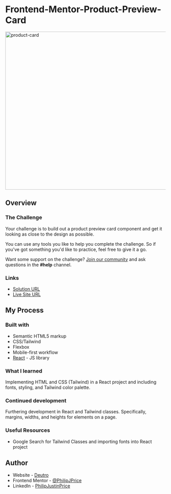 # Frontend-Mentor-Product-Preview-Card
<img width="723" height="496" alt="product-card" src="https://github.com/user-attachments/assets/7a500333-344a-43d8-9a3a-89fde53c99c2" />

## Overview

### The Challenge

Your challenge is to build out a product preview card component and get it looking as close to the design as possible.

You can use any tools you like to help you complete the challenge. So if you've got something you'd like to practice, feel free to give it a go.

Want some support on the challenge? [Join our community](https://www.frontendmentor.io/community) and ask questions in the **#help** channel.

### Links

- [Solution URL](https://www.frontendmentor.io/solutions/react-and-tailwind-product-preview-card-lNAC97FocG)
- [Live Site URL](https://philipjprice.github.io/Frontend-Mentor-Product-Preview-Card/)

## My Process

### Built with

- Semantic HTML5 markup
- CSS/Tailwind
- Flexbox
- Mobile-first workflow
- [React](https://reactjs.org/) - JS library

### What I learned

Implementing HTML and CSS (Tailwind) in a React project and including fonts, styling, and Tailwind color palette.

### Continued development

Furthering development in React and Tailwind classes. Specifically, margins, widths, and heights for elements on a page.

### Useful Resources

- Google Search for Tailwind Classes and importing fonts into React project

## Author

- Website - [Deutro](https://www.deutro.com)
- Frontend Mentor - [@PhilipJPrice](https://www.frontendmentor.io/profile/PhilipJPrice)
- LinkedIn - [PhilipJustinPrice](https://linkedin.com/in/philipjustinprice/)
